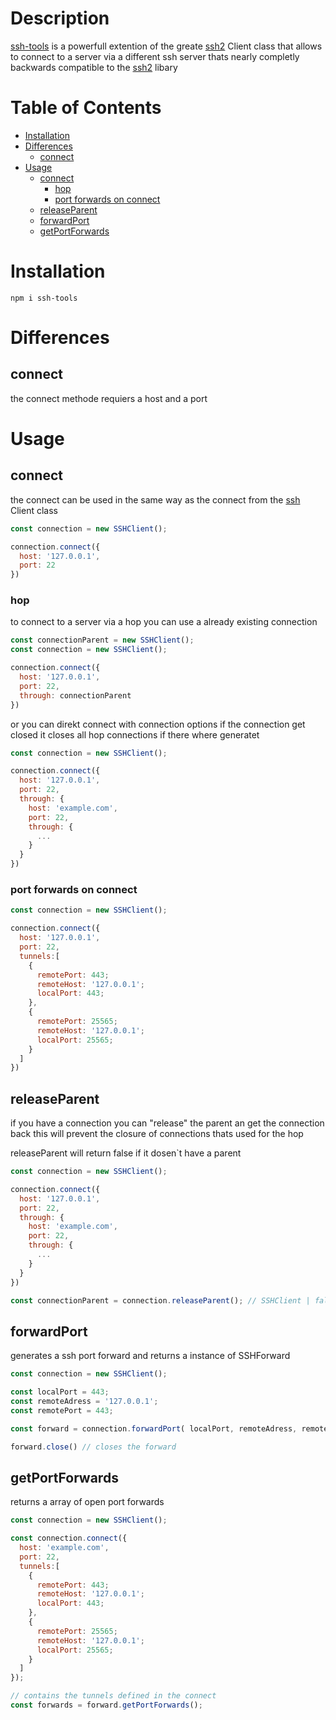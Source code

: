 # Description
 
[ssh-tools](https://github.com/MinePlay96/ssh-tools) is a powerfull extention of the greate [ssh2]() Client class that allows to connect to a server via a different ssh server thats nearly completly backwards compatible to the [ssh2]() libary

# Table of Contents

* [Installation](#installation)
* [Differences](#Differences)
  * [connect](#connect)
* [Usage](#Usage)
  * [connect](#connect)
    * [hop](#hop)
    * [port forwards on connect](#port_forwards_on_connect)
  * [releaseParent](#releaseParent)
  * [forwardPort](#forwardPort)
  * [getPortForwards](#getPortForwards)

# Installation

    npm i ssh-tools

# Differences 

## connect
the connect methode requiers a host and a port

# Usage

## connect
the connect can be used in the same way as the connect from the [ssh]() Client class
```javascript
const connection = new SSHClient();

connection.connect({
  host: '127.0.0.1',
  port: 22
})
```
### hop
to connect to a server via a hop you can use a already existing connection
```javascript
const connectionParent = new SSHClient();
const connection = new SSHClient();

connection.connect({
  host: '127.0.0.1',
  port: 22,
  through: connectionParent
})
```
or you can direkt connect with connection options if the connection get closed it closes all hop connections if there where generatet
```javascript
const connection = new SSHClient();

connection.connect({
  host: '127.0.0.1',
  port: 22,
  through: {
    host: 'example.com',
    port: 22,
    through: {
      ...
    }
  }
})
```
### port forwards on connect
```javascript
const connection = new SSHClient();

connection.connect({
  host: '127.0.0.1',
  port: 22,
  tunnels:[
    {
      remotePort: 443;
      remoteHost: '127.0.0.1';
      localPort: 443;
    },
    {
      remotePort: 25565;
      remoteHost: '127.0.0.1';
      localPort: 25565;
    }
  ]
})
```

## releaseParent
if you have a connection you can "release" the parent an get the connection back this will prevent the closure of connections thats used for the hop

releaseParent will return false if it dosen`t have a parent
```javascript
const connection = new SSHClient();

connection.connect({
  host: '127.0.0.1',
  port: 22,
  through: {
    host: 'example.com',
    port: 22,
    through: {
      ...
    }
  }
})

const connectionParent = connection.releaseParent(); // SSHClient | false
```

## forwardPort
generates a ssh port forward and returns a instance of SSHForward

```javascript
const connection = new SSHClient();

const localPort = 443;
const remoteAdress = '127.0.0.1';
const remotePort = 443;

const forward = connection.forwardPort( localPort, remoteAdress, remotePort);

forward.close() // closes the forward

```

## getPortForwards
returns a array of open port forwards

```javascript
const connection = new SSHClient();

const connection.connect({
  host: 'example.com',
  port: 22,
  tunnels:[
    {
      remotePort: 443;
      remoteHost: '127.0.0.1';
      localPort: 443;
    },
    {
      remotePort: 25565;
      remoteHost: '127.0.0.1';
      localPort: 25565;
    }
  ]
});

// contains the tunnels defined in the connect
const forwards = forward.getPortForwards(); 

```

